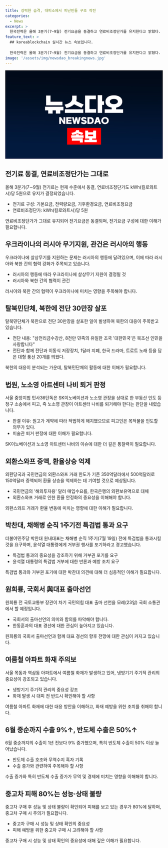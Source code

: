 ```yaml
---
title: 강력한 습격, 대피소에서 피난민들 구조 작전
categories:
  - News
excerpt: >
  한국전력은 올해 3분기(7∼9월) 전기요금을 동결하고 연료비조정단가를 유지한다고 밝혔다. 우크라이나에 살상무기를 지원하는 러시아의 동맹에 따라 대남 군사지원 가능성이 대두되며, 북한으로 전단 30만장을 살포한 탈북민단체의 행동이 주목받고 있다. 한편, SK본사 빌딩에서 퇴거 판결을 받은 노소영 아트센터, 외환당국과 국민연금의 외환스와프 증액 등의 이슈가 떠오르고 있다. 또한, 박찬대의 특검법 통과 요구와 원희룡의 국회서 대표 출마선언, 여름철 아파트 화재 주의보, 수출 증가 흐름 등이 주목받고 있다. 더불어 중고차 피해에 대한 사례도 논의를 불러일으키고 있다.
feature_text: >
  ## koreablockchain 실시간 뉴스 속보입니다.

  한국전력은 올해 3분기(7∼9월) 전기요금을 동결하고 연료비조정단가를 유지한다고 밝혔다. 우크라이나에 살상무기를 지원하는 러시아의 동맹에 따라 대남 군사지원 가능성이 대두되며, 북한으로 전단 30만장을 살포한 탈북민단체의 행동이 주목받고 있다. 한편, SK본사 빌딩에서 퇴거 판결을 받은 노소영 아트센터, 외환당국과 국민연금의 외환스와프 증액 등의 이슈가 떠오르고 있다. 또한, 박찬대의 특검법 통과 요구와 원희룡의 국회서 대표 출마선언, 여름철 아파트 화재 주의보, 수출 증가 흐름 등이 주목받고 있다. 더불어 중고차 피해에 대한 사례도 논의를 불러일으키고 있다.
image: '/assets/img/newsdao_breakingnews.jpg'
---
```


<p><img src="/assets/img/newsdao_breakingnews.jpg" alt="koreablockchain 속보" /></p>

<h2 data-ke-size="size26">전기료 동결, 연료비조정단가는 그대로</h2>

<p data-ke-size="size16">올해 3분기(7∼9월) 전기료는 현재 수준에서 동결, 연료비조정단가도 kWh(킬로와트시)당 5원으로 유지가 결정되었습니다.</p>

<ul>
<li>전기료 구성: 기본요금, 전력량요금, 기후환경요금, 연료비조정요금</li>
<li>연료비조정단가: kWh(킬로와트시)당 5원</li>
</ul>

<p data-ke-size="size16">연료비조정단가가 그대로 유지되어 전기요금은 동결되며, 전기요금 구성에 대한 이해가 필요합니다.</p>

<h2 data-ke-size="size26">우크라이나의 러시아 무기지원, 관건은 러시아의 행동</h2>

<p data-ke-size="size16">우크라이나에 살상무기를 지원하는 문제는 러시아의 행동에 달려있으며, 이에 따라 러시아와 북한 간의 협력 강화가 주목되고 있습니다.</p>

<ul>
<li>러시아의 행동에 따라 우크라이나에 살상무기 지원이 결정될 것</li>
<li>러시아와 북한 간의 협력이 관건</li>
</ul>

<p data-ke-size="size16">러시아와 북한 간의 협력이 우크라이나에 미치는 영향을 주목해야 합니다.</p>

<h2 data-ke-size="size26">탈북민단체, 북한에 전단 30만장 살포</h2>

<p data-ke-size="size16">탈북민단체가 북한으로 전단 30만장을 살포한 일이 발생하여 북한의 대응이 주목받고 있습니다.</p>

<ul>
<li>전단 내용: "삼천리금수강산, 8천만 민족의 유일한 조국 '대한민국'은 북조선 인민을 사랑합니다"</li>
<li>전단과 함께 전단과 이동식 저장장치, 1달러 지폐, 한국 드라마, 트로트 노래 등을 담은 대형 풍선 20개를 띄웠다.</li>
</ul>

<p data-ke-size="size16">북한의 대응이 분석되는 가운데, 탈북민단체의 활동에 대한 이해가 필요합니다.</p>

<h2 data-ke-size="size26">법원, 노소영 아트센터 나비 퇴거 판정</h2>

<p data-ke-size="size16">서울 중앙지법 민사36단독은 SK이노베이션과 노소영 관장을 상대로 한 부동산 인도 등 청구 소송에서 피고, 즉 노소영 관장이 아트센터 나비를 퇴거해야 한다는 판단을 내렸습니다.</p>

<ul>
<li>판결 이유: 원고가 계약에 따라 적법하게 해지했으므로 피고인은 목적물을 인도할 의무가 있다.</li>
<li>미술관 퇴거 판정에 대한 이해가 필요합니다.</li>
</ul>

<p data-ke-size="size16">SK이노베이션과 노소영 아트센터 나비의 이슈에 대한 더 깊은 통찰력이 필요합니다.</p>

<h2 data-ke-size="size26">외환스와프 증액, 환율상승 억제</h2>

<p data-ke-size="size16">외환당국과 국민연금의 외환스와프 거래 한도가 기존 350억달러에서 500억달러로 150억달러 증액되어 환율 상승을 억제하는 데 기여할 것으로 예상됩니다.</p>

<ul>
<li>국민연금의 '해외투자용' 달러 매입수요를, 한국은행의 외환보유액으로 대체</li>
<li>외환스와프 거래로 인한 환율 안정화의 중요성을 이해해야 합니다.</li>
</ul>

<p data-ke-size="size16">외환스와프 거래가 환율 변동에 미치는 영향에 대한 이해가 필요합니다.</p>

<h2 data-ke-size="size26">박찬대, 채해병 순직 1주기전 특검법 통과 요구</h2>

<p data-ke-size="size16">더불어민주당 박찬대 원내대표는 채해병 순직 1주기(7월 19일) 전에 특검법을 통과시킬 것을 요구하며, 윤석열 대통령에게 거부권 행사를 포기하라고 경고했습니다.</p>

<ul>
<li>특검법 통과의 중요성을 강조하기 위해 거부권 포기를 요구</li>
<li>윤석열 대통령의 특검법 거부에 대한 반론과 예방 조치 요구</li>
</ul>

<p data-ke-size="size16">특검법 통과와 거부권 포기에 대한 박찬대 의견에 대해 더 심층적인 이해가 필요합니다.</p>

<h2 data-ke-size="size26">원희룡, 국회서 與대표 출마선언</h2>

<p data-ke-size="size16">원희룡 전 국토교통부 장관이 차기 국민의힘 대표 출마 선언을 모레(23일) 국회 소통관에서 할 예정입니다.</p>

<ul>
<li>국회서의 출마선언의 의미와 함의를 파악해야 합니다.</li>
<li>한동훈과의 대표 경선에 대한 관심이 높아지고 있습니다.</li>
</ul>

<p data-ke-size="size16">원희룡의 국회서 출마선언과 함께 대표 경선의 향후 전망에 대한 관심이 커지고 있습니다.</p>

<h2 data-ke-size="size26">여름철 아파트 화재 주의보</h2>

<p data-ke-size="size16">서울 목동과 역삼동 아파트에서 여름철 화재가 발생하고 있어, 냉방기기 주기적 관리의 중요성이 강조되고 있습니다.</p>

<ul>
<li>냉방기기 주기적 관리의 중요성 강조</li>
<li>화재 발생 시 대피 전 반드시 확인해야 할 사항</li>
</ul>

<p data-ke-size="size16">여름철 아파트 화재에 대한 대응 방안을 이해하고, 화재 예방을 위한 조치를 취해야 합니다.</p>

<h2 data-ke-size="size26">6월 중순까지 수출 9%↑, 반도체 수출은 50%↑</h2>

<p data-ke-size="size16">6월 중순까지의 수출이 1년 전보다 9% 증가했으며, 특히 반도체 수출이 50% 이상 늘어났습니다.</p>

<ul>
<li>반도체 수출 호조와 무역수지 흑자 기록</li>
<li>수출 증가와 관련하여 주목해야 할 사항</li>
</ul>

<p data-ke-size="size16">수출 증가와 특히 반도체 수출 증가가 무역 및 경제에 미치는 영향을 이해해야 합니다.</p>

<h2 data-ke-size="size26">중고차 피해 80%는 성능·상태 불량</h2>

<p data-ke-size="size16">중고차 구매 후 성능 및 상태 불량이 확인되어 피해를 보고 있는 경우가 80%에 달하며, 중고차 구매 시 주의가 필요합니다.</p>

<ul>
<li>중고차 구매 시 성능 및 상태 확인의 중요성</li>
<li>피해 예방을 위한 중고차 구매 시 고려해야 할 사항</li>
</ul>

<p data-ke-size="size16">중고차 구매 시 성능 및 상태 확인의 중요성에 대해 깊은 이해가 필요합니다.</p>

